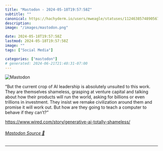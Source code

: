 ```yaml
---
title: "Mastodon - 2024-05-18T19:57:58Z"
subtitle: ""
canonical: https://hachyderm.io/users/mweagle/statuses/112463857489056794
description:
image: "/images/mastodon.png"

date: 2024-05-18T19:57:58Z
lastmod: 2024-05-18T19:57:58Z
image: ""
tags: ["Social Media"]

categories: ["mastodon"]
# generated: 2024-06-21T21:40:31-07:00
---
```

![Mastodon](/images/mastodon.png)

<p>“But the current crop of AI leadership is absolutely unsuited to this work. They are themselves shameless, grasping at venture capital and talking about how their products will run the world, asking for billions or even trillions in investment. They insist we remake civilization around them and promise it will work out. But how are they going to teach a computer to behave if they can’t?”</p><p><a href="https://www.wired.com/story/generative-ai-totally-shameless/" target="_blank" rel="nofollow noopener noreferrer" translate="no"><span class="invisible">https://www.</span><span class="ellipsis">wired.com/story/generative-ai-</span><span class="invisible">totally-shameless/</span></a></p>


###### [Mastodon Source 🐘](https://hachyderm.io/@mweagle/112463857489056794)

___
